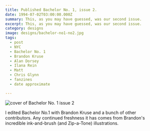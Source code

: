 ```yaml
---
title: Published Bachelor No. 1, issue 2.
date: 1994-07-02T03:00:00.000Z
summary: This, as you may have guessed, was our second issue.
excerpt: This, as you may have guessed, was our second issue.
category: designs
image: designs/bachelor-no1-no2.jpg
tags:
  - post
  - NYC
  - Bachelor No. 1 
  - Brandon Kruse 
  - Alan Dorsey
  - Ilana Rein
  - Matt
  - Chris Glynn
  - fanzines
  - date approximate

---
```


![cover of Bachelor No. 1 issue 2](/static/img/designs/bachelor-no1-no2.jpg "cover of Bachelor No. 1 issue 2")

I edited Bachelor No.1 with Brandon Kruse and a bunch of other contributors. Any continued freshness it has comes from Brandon's incredible ink-and-brush (and Zip-a-Tone) illustrations.